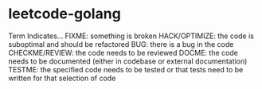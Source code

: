 # leetcode-golang



Term	        Indicates...
FIXME:	        something is broken
HACK/OPTIMIZE:	the code is suboptimal and should be refactored
BUG:	        there is a bug in the code
CHECKME/REVIEW:	the code needs to be reviewed
DOCME:	        the code needs to be documented (either in codebase or external documentation)
TESTME:	        the specified code needs to be tested or that tests need to be written for that selection of code